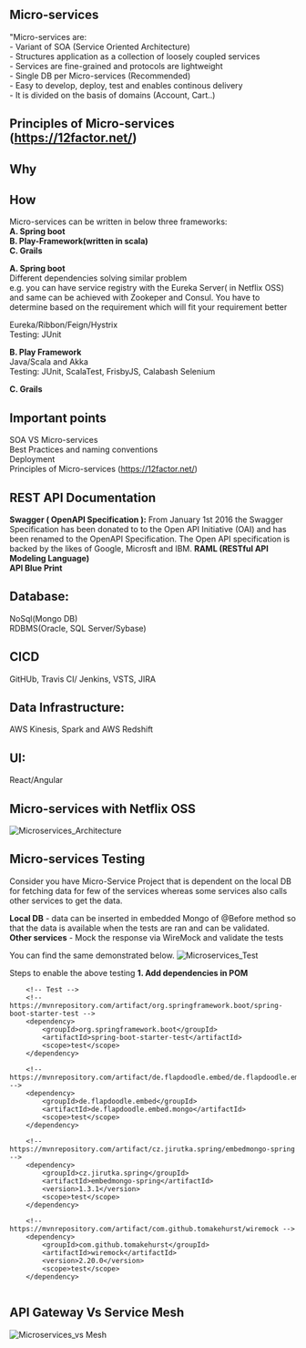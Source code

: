 ## Micro-services
   "Micro-services are:  
      - Variant of SOA (Service Oriented Architecture)  
      - Structures application as a collection of loosely coupled services  
      - Services are fine-grained and protocols are lightweight  
      - Single DB per Micro-services (Recommended)  
      - Easy to develop, deploy, test and enables continous delivery  
      - It is divided on the basis of domains (Account, Cart..)
	  									                      
## Principles of Micro-services (https://12factor.net/)

## Why

## How
Micro-services can be written in below three frameworks:  
 **A. Spring boot  
 B. Play-Framework(written in scala)  
 C. Grails**  
 
 **A. Spring boot**  
 Different dependencies solving similar problem  
 e.g. you can have service registry with the Eureka Server( in Netflix OSS) and same can be achieved with Zookeper and Consul.
 You have to determine based on the requirement which will fit your requirement better
  
 Eureka/Ribbon/Feign/Hystrix  
 Testing: JUnit  
 
 **B. Play Framework**  
 Java/Scala and Akka  
 Testing: JUnit, ScalaTest, FrisbyJS, Calabash Selenium  
 
 **C. Grails**


## Important points
 SOA VS Micro-services  
 Best Practices and naming conventions  
 Deployment  
 Principles of Micro-services (https://12factor.net/)
 
 
## REST API Documentation  
   **Swagger ( OpenAPI Specification ):** From January 1st 2016 the Swagger Specification has been donated to to the Open API Initiative (OAI) and has been renamed to the OpenAPI Specification. The Open API specification is backed by the likes of Google, Microsft and IBM.
   **RAML  (RESTful API Modeling Language)**    
   **API Blue Print**   
 
## Database:  
 NoSql(Mongo DB)  
 RDBMS(Oracle, SQL Server/Sybase)  
 
## CICD  
 GitHUb, Travis CI/ Jenkins, VSTS, JIRA   
 
## Data Infrastructure:  
 AWS Kinesis, Spark and AWS Redshift  
 
## UI:  
 React/Angular  

## Micro-services with Netflix OSS
![Microservices_Architecture](https://github.com/girirajvyas/resources/blob/main/Images/Microservices_Architecture.PNG)

## Micro-services Testing
 Consider you have Micro-Service Project that is dependent on the local DB for fetching data for few of the services whereas some services also calls other services to get the data.  
 
 **Local DB** - data can be inserted in embedded Mongo of @Before method so that the data is available when the tests are ran and can be validated.  
 **Other services** - Mock the response via WireMock and validate the tests  

 You can find the same demonstrated below. 
![Microservices_Test](https://github.com/girirajvyas/resources/blob/main/Images/Microservices_Testing.PNG)

Steps to enable the above testing
**1. Add dependencies in POM**
```mvn
	<!-- Test -->
	<!-- https://mvnrepository.com/artifact/org.springframework.boot/spring-boot-starter-test -->
	<dependency>
		<groupId>org.springframework.boot</groupId>
		<artifactId>spring-boot-starter-test</artifactId>
		<scope>test</scope>
	</dependency>

	<!-- https://mvnrepository.com/artifact/de.flapdoodle.embed/de.flapdoodle.embed.mongo -->
	<dependency>
		<groupId>de.flapdoodle.embed</groupId>
		<artifactId>de.flapdoodle.embed.mongo</artifactId>
		<scope>test</scope>
	</dependency>

	<!-- https://mvnrepository.com/artifact/cz.jirutka.spring/embedmongo-spring -->
	<dependency>
	    <groupId>cz.jirutka.spring</groupId>
	    <artifactId>embedmongo-spring</artifactId>
	    <version>1.3.1</version>
	    <scope>test</scope>
	</dependency>

	<!-- https://mvnrepository.com/artifact/com.github.tomakehurst/wiremock -->
	<dependency>
		<groupId>com.github.tomakehurst</groupId>
		<artifactId>wiremock</artifactId>
		<version>2.20.0</version>
		<scope>test</scope>
	</dependency>
		
```


## API Gateway Vs Service Mesh
![Microservices_vs Mesh](https://github.com/girirajvyas/resources/blob/main/Images/API_Gateway_Vs_Service_Mesh.PNG)
 
